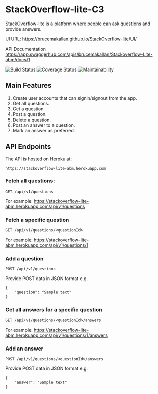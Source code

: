 # StackOverflow-lite-C3
StackOverflow-lite is a platform where people can ask questions and provide answers.

UI URL:
https://brucemakallan.github.io/StackOverflow-lite/UI/

API Documentation
https://app.swaggerhub.com/apis/brucemakallan/Stackoverflow-Lite-abm/docs/1

[![Build Status](https://travis-ci.com/brucemakallan/StackOverflow-lite-C3.svg?branch=master)](https://travis-ci.com/brucemakallan/StackOverflow-lite-C3)
[![Coverage Status](https://coveralls.io/repos/github/brucemakallan/StackOverflow-lite-C3/badge.svg?branch=master)](https://coveralls.io/github/brucemakallan/StackOverflow-lite-C3?branch=master)
[![Maintainability](https://api.codeclimate.com/v1/badges/91c99af092866e94cfab/maintainability)](https://codeclimate.com/github/brucemakallan/StackOverflow-lite-C3/maintainability)
    

## Main Features

1. Create user accounts that can signin/signout from the app.
2. Get all questions.
3. Get a question
4. Post a question.
5. Delete a question.
6. Post an answer to a question.
7. Mark an answer as preferred.

## API Endpoints
The API is hosted on Heroku at:
```
https://stackoverflow-lite-abm.herokuapp.com
```

### Fetch all questions:
```
GET /api/v1/questions
```
For example: https://stackoverflow-lite-abm.herokuapp.com/api/v1/questions

### Fetch a specific question
```
GET /api/v1/questions/<questionId>
```
For example: https://stackoverflow-lite-abm.herokuapp.com/api/v1/questions/1

### Add a question
```
POST /api/v1/questions
```
Provide POST data in JSON format e.g.
```
{
    "question": "Sample text"
}
```

### Get all answers for a specific question
```
GET /api/v1/questions/<questionId>/answers
```
For example: https://stackoverflow-lite-abm.herokuapp.com/api/v1/questions/1/answers

### Add an answer
```
POST /api/v1/questions/<questionId>/answers
```
Provide POST data in JSON format e.g.
```
{
    "answer": "Sample text"
}
```